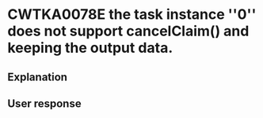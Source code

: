 # CWTKA0078E the task instance ''0'' does not support cancelClaim() and keeping the output data.

## Explanation

## User response